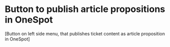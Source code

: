 # Button to publish article propositions in OneSpot

[Button on left side menu, that publishes ticket content as article proposition in OneSpot]





